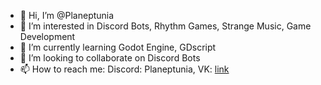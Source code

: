 - 👋 Hi, I’m @Planeptunia
- 👀 I’m interested in Discord Bots, Rhythm Games, Strange Music, Game Development
- 🌱 I’m currently learning Godot Engine, GDscript
- 💞️ I’m looking to collaborate on Discord Bots
- 📫 How to reach me: Discord: Planeptunia, VK: [link](https://vk.com/planeptunia)
